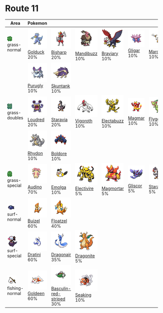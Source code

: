 # Route 11

| Area                                                                          | Pokemon                                                                     | &nbsp;                                                                                                | &nbsp;                                                                           | &nbsp;                                                                            | &nbsp;                                                                     | &nbsp;                                                                         |
| ----------------------------------------------------------------------------- | --------------------------------------------------------------------------- | ----------------------------------------------------------------------------------------------------- | -------------------------------------------------------------------------------- | --------------------------------------------------------------------------------- | -------------------------------------------------------------------------- | ------------------------------------------------------------------------------ |
| ![grass-normal](../../img/items/grass-normal.png)<br/>grass-normal<br/>       | ![golduck](../../img/pokemon/055.png) <br/>[Golduck](/pokemon/055) <br/>20% | ![bisharp](../../img/pokemon/625.png) <br/>[Bisharp](/pokemon/625) <br/>20%                           | ![mandibuzz](../../img/pokemon/630.png) <br/>[Mandibuzz](/pokemon/630) <br/>10%  | ![braviary](../../img/pokemon/628.png) <br/>[Braviary](/pokemon/628) <br/>10%     | ![gligar](../../img/pokemon/207.png) <br/>[Gligar](/pokemon/207) <br/>10%  | ![marowak](../../img/pokemon/105.png) <br/>[Marowak](/pokemon/105) <br/>10%    |
|                                                                               | ![purugly](../../img/pokemon/432.png) <br/>[Purugly](/pokemon/432) <br/>10% | ![skuntank](../../img/pokemon/435.png) <br/>[Skuntank](/pokemon/435) <br/>10%                         |
| ![grass-doubles](../../img/items/grass-doubles.png)<br/>grass-doubles<br/>    | ![loudred](../../img/pokemon/294.png) <br/>[Loudred](/pokemon/294) <br/>20% | ![staravia](../../img/pokemon/397.png) <br/>[Staravia](/pokemon/397) <br/>20%                         | ![vigoroth](../../img/pokemon/288.png) <br/>[Vigoroth](/pokemon/288) <br/>10%    | ![electabuzz](../../img/pokemon/125.png) <br/>[Electabuzz](/pokemon/125) <br/>10% | ![magmar](../../img/pokemon/126.png) <br/>[Magmar](/pokemon/126) <br/>10%  | ![flygon](../../img/pokemon/330.png) <br/>[Flygon](/pokemon/330) <br/>10%      |
|                                                                               | ![rhydon](../../img/pokemon/112.png) <br/>[Rhydon](/pokemon/112) <br/>10%   | ![boldore](../../img/pokemon/525.png) <br/>[Boldore](/pokemon/525) <br/>10%                           |
| ![grass-special](../../img/items/grass-special.png)<br/>grass-special<br/>    | ![audino](../../img/pokemon/531.png) <br/>[Audino](/pokemon/531) <br/>70%   | ![emolga](../../img/pokemon/587.png) <br/>[Emolga](/pokemon/587) <br/>10%                             | ![electivire](../../img/pokemon/466.png) <br/>[Electivire](/pokemon/466) <br/>5% | ![magmortar](../../img/pokemon/467.png) <br/>[Magmortar](/pokemon/467) <br/>5%    | ![gliscor](../../img/pokemon/472.png) <br/>[Gliscor](/pokemon/472) <br/>5% | ![staraptor](../../img/pokemon/398.png) <br/>[Staraptor](/pokemon/398) <br/>5% |
| ![surf-normal](../../img/items/surf-normal.png)<br/>surf-normal<br/>          | ![buizel](../../img/pokemon/418.png) <br/>[Buizel](/pokemon/418) <br/>60%   | ![floatzel](../../img/pokemon/419.png) <br/>[Floatzel](/pokemon/419) <br/>40%                         |
| ![surf-special](../../img/items/surf-special.png)<br/>surf-special<br/>       | ![dratini](../../img/pokemon/147.png) <br/>[Dratini](/pokemon/147) <br/>60% | ![dragonair](../../img/pokemon/148.png) <br/>[Dragonair](/pokemon/148) <br/>35%                       | ![dragonite](../../img/pokemon/149.png) <br/>[Dragonite](/pokemon/149) <br/>5%   |
| ![fishing-normal](../../img/items/fishing-normal.png)<br/>fishing-normal<br/> | ![goldeen](../../img/pokemon/118.png) <br/>[Goldeen](/pokemon/118) <br/>60% | ![basculin-red-striped](../../img/pokemon/550.png) <br/>[Basculin-red-striped](/pokemon/550) <br/>30% | ![seaking](../../img/pokemon/119.png) <br/>[Seaking](/pokemon/119) <br/>10%      |